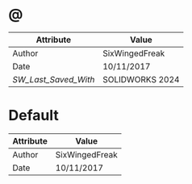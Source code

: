 # @
| Attribute | Value |
| ---  | ---     |
| Author | SixWingedFreak |
| Date | 10/11/2017 |
| _SW_Last_Saved_With_ | SOLIDWORKS 2024 |
# Default
| Attribute | Value |
| ---  | ---     |
| Author | SixWingedFreak |
| Date | 10/11/2017 |
